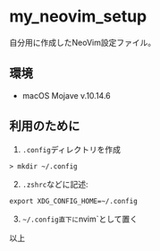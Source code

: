 # my_neovim_setup
自分用に作成したNeoVim設定ファイル。

## 環境
- macOS Mojave v.10.14.6

## 利用のために
1. `.config`ディレクトリを作成
```
> mkdir ~/.config
```

2. `.zshrc`などに記述:
```
export XDG_CONFIG_HOME=~/.config
```

3. `~/.config直下に`nvim`として置く

以上
